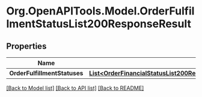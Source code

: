 # Org.OpenAPITools.Model.OrderFulfillmentStatusList200ResponseResult

## Properties

Name | Type | Description | Notes
------------ | ------------- | ------------- | -------------
**OrderFulfillmentStatuses** | [**List&lt;OrderFinancialStatusList200ResponseResultOrderFinancialStatusesInner&gt;**](OrderFinancialStatusList200ResponseResultOrderFinancialStatusesInner.md) |  | [optional] 

[[Back to Model list]](../README.md#documentation-for-models) [[Back to API list]](../README.md#documentation-for-api-endpoints) [[Back to README]](../README.md)

